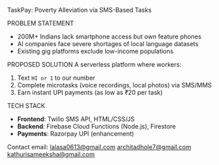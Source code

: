 TaskPay: Poverty Alleviation via SMS-Based Tasks  


PROBLEM STATEMENT
- 200M+ Indians lack smartphone access but own feature phones  
- AI companies face severe shortages of local language datasets  
- Existing gig platforms exclude low-income populations  

PROPOSED SOLUTION 
A serverless platform where workers:  
1. Text `HI or 1` to our number  
2. Complete microtasks (voice recordings, local photos) via SMS/MMS  
3. Earn instant UPI payments (as low as ₹20 per task)  

TECH STACK
- **Frontend**: Twilio SMS API, HTML/CSS/JS
- **Backend**: Firebase Cloud Functions (Node.js), Firestore  
- **Payments**: Razorpay UPI (enhancement)  

Contact email: 
lalasa0613@gmail.com
architadhole7@gmail.com
kathurisameeksha@gmail.com
